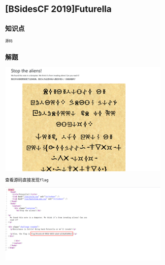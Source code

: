# [BSidesCF 2019]Futurella

## 知识点

`源码`

## 解题

![](./img/[BSidesCF2019]Futurella-1.png)

查看源码直接发现`flag`

![](./img/[BSidesCF2019]Futurella-2.png)
